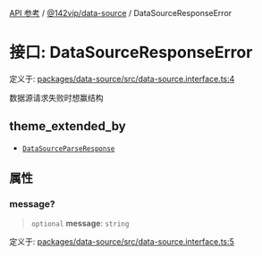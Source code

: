 [API 参考](../../../index.md) / [@142vip/data-source](../index.md) / DataSourceResponseError

# 接口: DataSourceResponseError

定义于: [packages/data-source/src/data-source.interface.ts:4](https://github.com/142vip/core-x/blob/7cfc2fa6b24172631d6526590fc6ea4be89357c6/packages/data-source/src/data-source.interface.ts#L4)

数据源请求失败时想赢结构

## theme_extended_by

- [`DataSourceParseResponse`](DataSourceParseResponse.md)

## 属性

### message?

> `optional` **message**: `string`

定义于: [packages/data-source/src/data-source.interface.ts:5](https://github.com/142vip/core-x/blob/7cfc2fa6b24172631d6526590fc6ea4be89357c6/packages/data-source/src/data-source.interface.ts#L5)
